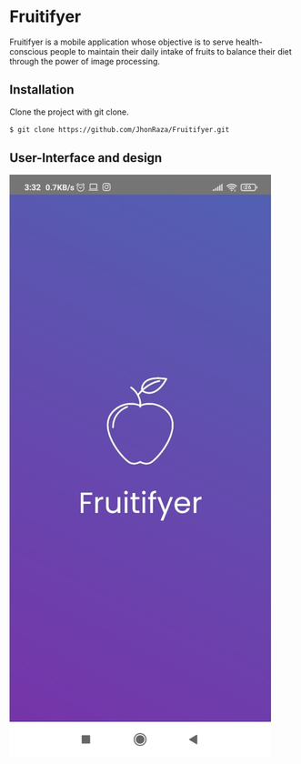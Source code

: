 # Fruitifyer

Fruitifyer is a mobile application whose objective is to serve health-conscious people to maintain their daily intake of fruits to balance their diet through the power of image processing.

## Installation

Clone the project with git clone.

```bash
$ git clone https://github.com/JhonRaza/Fruitifyer.git
```

## User-Interface and design
![plot](https://github.com/JhonRaza/Fruitifyer/blob/main/assets/splash.jpeg)